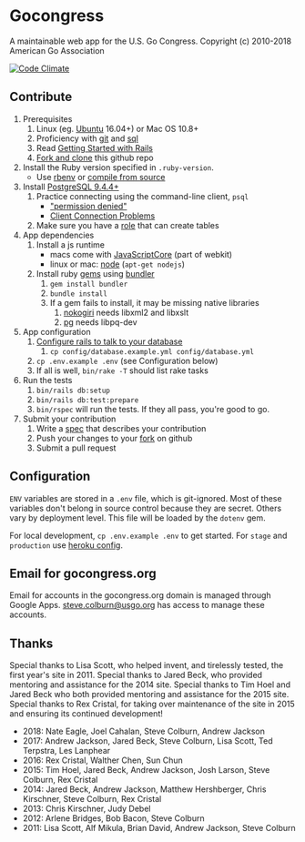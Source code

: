 Gocongress
==========

A maintainable web app for the U.S. Go Congress.
Copyright (c) 2010-2018 American Go Association

[![Code Climate](https://codeclimate.com/github/usgo/gocongress.png)](https://codeclimate.com/github/usgo/gocongress)

Contribute
----------

1. Prerequisites
    1. Linux (eg. [Ubuntu][15] 16.04+) or Mac OS 10.8+
    1. Proficiency with [git][13] and [sql][14]
    1. Read [Getting Started with Rails][16]
    1. [Fork and clone][8] this github repo
1. Install the Ruby version specified in `.ruby-version`.
    - Use [rbenv][9] or [compile from source][10]
1. Install [PostgreSQL 9.4.4+][5]
    1. Practice connecting using the command-line client, `psql`
        - ["permission denied"][3]
        - [Client Connection Problems][4]
    1. Make sure you have a [role][19] that can create tables
1. App dependencies
    1. Install a js runtime
        - macs come with [JavaScriptCore][20] (part of webkit)
        - linux or mac: [node][11] (`apt-get nodejs`)
    1. Install ruby [gems][21] using [bundler][12]
        1. `gem install bundler`
        1. `bundle install`
        1. If a gem fails to install, it may be missing native libraries
            1. [nokogiri][17] needs libxml2 and libxslt
            1. [pg][18] needs libpq-dev
1. App configuration
    1. [Configure rails to talk to your database][6]
        1. `cp config/database.example.yml config/database.yml`
    1. `cp .env.example .env` (see Configuration below)
    1. If all is well, `bin/rake -T` should list rake tasks
1. Run the tests
    1. `bin/rails db:setup`
    1. `bin/rails db:test:prepare`
    1. `bin/rspec` will run the tests.  If they
       all pass, you're good to go.
1. Submit your contribution
    1. Write a [spec][7] that describes your contribution
    1. Push your changes to your [fork][8] on github
    1. Submit a pull request

Configuration
-------------

`ENV` variables are stored in a `.env` file, which is git-ignored.
Most of these variables don't belong in source control because they
are secret.  Others vary by deployment level.  This file will be
loaded by the `dotenv` gem.

For local development, `cp .env.example .env` to get started.
For `stage` and `production` use [heroku config][2].

Email for gocongress.org
------------------------

Email for accounts in the gocongress.org domain is managed through
Google Apps. steve.colburn@usgo.org has access to manage these accounts.

Thanks
------

Special thanks to Lisa Scott, who helped invent, and tirelessly
tested, the first year's site in 2011.
Special thanks to Jared Beck, who provided mentoring and assistance for the 2014
site.
Special thanks to Tim Hoel and Jared Beck who both provided mentoring and
assistance for the 2015 site.
Special thanks to Rex Cristal, for taking over maintenance of the site in 2015 and ensuring its continued development!

* 2018: Nate Eagle, Joel Cahalan, Steve Colburn, Andrew Jackson
* 2017: Andrew Jackson, Jared Beck, Steve Colburn, Lisa Scott, Ted Terpstra, Les Lanphear
* 2016: Rex Cristal, Walther Chen, Sun Chun
* 2015: Tim Hoel, Jared Beck, Andrew Jackson, Josh Larson, Steve Colburn, Rex Cristal
* 2014: Jared Beck, Andrew Jackson, Matthew Hershberger, Chris Kirschner, Steve
Colburn, Rex Cristal
* 2013: Chris Kirschner, Judy Debel
* 2012: Arlene Bridges, Bob Bacon, Steve Colburn
* 2011: Lisa Scott, Alf Mikula, Brian David, Andrew Jackson, Steve Colburn

[1]: http://blog.daviddollar.org/2011/05/06/introducing-foreman.html
[2]: https://devcenter.heroku.com/articles/config-vars
[3]: http://bit.ly/YJFlPQ
[4]: http://www.postgresql.org/docs/9.4/interactive/server-start.html#CLIENT-CONNECTION-PROBLEMS
[5]: http://www.postgresql.org/docs/9.4/interactive/index.html
[6]: http://edgeguides.rubyonrails.org/configuring.html#configuring-a-database
[7]: https://www.relishapp.com/rspec
[8]: https://help.github.com/articles/fork-a-repo
[9]: https://github.com/sstephenson/rbenv
[10]: https://www.ruby-lang.org/en/downloads/
[11]: http://nodejs.org/
[12]: http://bundler.io/
[13]: http://git-scm.com/
[14]: http://www.postgresql.org/docs/9.4/static/sql.html
[15]: http://www.ubuntu.com/
[16]: http://guides.rubyonrails.org/
[17]: http://nokogiri.org/tutorials/installing_nokogiri.html
[18]: https://bitbucket.org/ged/ruby-pg/wiki/Home
[19]: http://www.postgresql.org/docs/9.4/interactive/user-manag.html
[20]: http://trac.webkit.org/wiki/JavaScriptCore
[21]: http://guides.rubygems.org/

